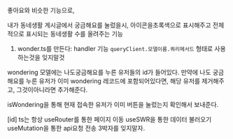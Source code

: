 좋아요와 비슷한 기능으로, 


내가 동네생활 게시글에서 궁금해요를 눌렀을시, 아이콘을초록색으로 표시해주고
전체적으로 표시되는 동네생활 수를 올려주는 기능


1. wonder.ts를 만든다: handler 기능
`queryClient.모델이름.쿼리메서드` 형태로 사용하는것을 잊지말것


wondering 모델에는 나도궁금해요를 누른 유저들의 id가 들어있다.
만약에 나도 궁금해요를 누른 유저가 이미 wondering 레코드에 포함되어있다면,
해당 유저를 제거해주고, 그것이아니라면 추가해준다.


isWondering을 통해 현재 접속한 유저가 이미 버튼을 눌렀는지 확인해서 보내준다.

[id] ts는 항상 useRouter를 통한 페이지 이동
useSWR을 통한 데이터 불러오기
useMutation을 통한 api요청 전송 3박자를 잊지말자.


